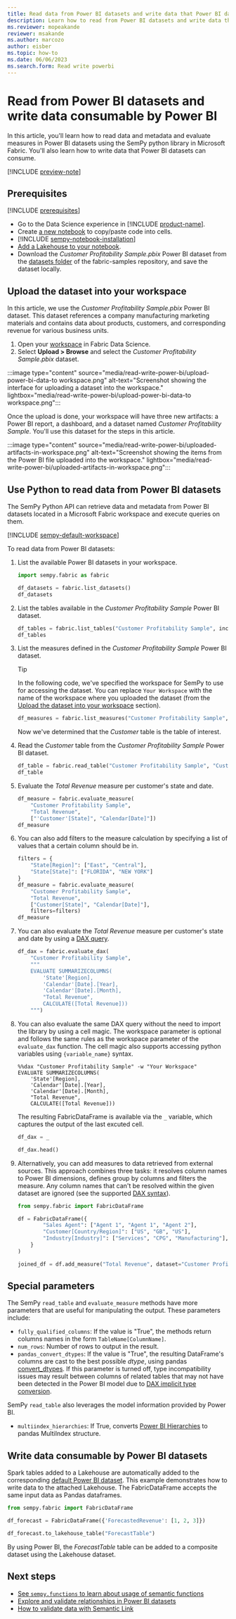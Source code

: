 ```yaml
---
title: Read data from Power BI datasets and write data that Power BI datasets can consume
description: Learn how to read from Power BI datasets and write data that can be used in Power BI datasets.
ms.reviewer: mopeakande
reviewer: msakande
ms.author: marcozo
author: eisber
ms.topic: how-to
ms.date: 06/06/2023
ms.search.form: Read write powerbi
---
```


# Read from Power BI datasets and write data consumable by Power BI

In this article, you'll learn how to read data and metadata and evaluate measures in Power BI datasets using the SemPy python library in Microsoft Fabric.
You'll also learn how to write data that Power BI datasets can consume.

[!INCLUDE [preview-note](../includes/preview-note.md)]

## Prerequisites

[!INCLUDE [prerequisites](includes/prerequisites.md)]
- Go to the Data Science experience in [!INCLUDE [product-name](../includes/product-name.md)].
- Create [a new notebook](../data-engineering/how-to-use-notebook.md#create-notebooks) to copy/paste code into cells.
- [!INCLUDE [sempy-notebook-installation](includes/sempy-notebook-installation.md)]
- [Add a Lakehouse to your notebook](../data-engineering/how-to-use-notebook.md#connect-lakehouses-and-notebooks).
- Download the _Customer Profitability Sample.pbix_ Power BI dataset from the [datasets folder](https://github.com/microsoft/fabric-samples/tree/main/docs-samples/data-science/datasets) of the fabric-samples repository, and save the dataset locally.

## Upload the dataset into your workspace

In this article, we use the _Customer Profitability Sample.pbix_ Power BI dataset. This dataset references a company manufacturing marketing materials and contains data about products, customers, and corresponding revenue for various business units.

1. Open your [workspace](/fabric/get-started/workspaces) in Fabric Data Science.
1. Select **Upload > Browse** and select the _Customer Profitability Sample.pbix_ dataset.

:::image type="content" source="media/read-write-power-bi/upload-power-bi-data-to workspace.png" alt-text="Screenshot showing the interface for uploading a dataset into the workspace." lightbox="media/read-write-power-bi/upload-power-bi-data-to workspace.png":::

Once the upload is done, your workspace will have three new artifacts: a Power BI report, a dashboard, and a dataset named _Customer Profitability Sample_. You'll use this dataset for the steps in this article.

:::image type="content" source="media/read-write-power-bi/uploaded-artifacts-in-workspace.png" alt-text="Screenshot showing the items from the Power BI file uploaded into the workspace." lightbox="media/read-write-power-bi/uploaded-artifacts-in-workspace.png":::

## Use Python to read data from Power BI datasets

The SemPy Python API can retrieve data and metadata from Power BI datasets located in a Microsoft Fabric workspace and execute queries on them.

[!INCLUDE [sempy-default-workspace](includes/sempy-default-workspace.md)]

To read data from Power BI datasets:

1. List the available Power BI datasets in your workspace.

    ```python
    import sempy.fabric as fabric
    
    df_datasets = fabric.list_datasets()
    df_datasets
    ```

1. List the tables available in the _Customer Profitability Sample_ Power BI dataset.

    ```python
    df_tables = fabric.list_tables("Customer Profitability Sample", include_columns=True)
    df_tables
    ```

1. List the measures defined in the _Customer Profitability Sample_ Power BI dataset.
   > [!TIP]
   > In the following code, we've specified the workspace for SemPy to use for accessing the dataset. You can replace `Your Workspace` with the name of the workspace where you uploaded the dataset (from the [Upload the dataset into your workspace](#upload-the-dataset-into-your-workspace) section).

    ```python
    df_measures = fabric.list_measures("Customer Profitability Sample", workspace="Your Workspace")
    ```

    Now we've determined that the _Customer_ table is the table of interest.

1. Read the _Customer_ table from the _Customer Profitability Sample_ Power BI dataset.

    ```python
    df_table = fabric.read_table("Customer Profitability Sample", "Customer")
    df_table
    ```

1. Evaluate the _Total Revenue_ measure per customer's state and date.

    ```python
    df_measure = fabric.evaluate_measure(
        "Customer Profitability Sample",
        "Total Revenue",
        ["'Customer'[State]", "Calendar[Date]"])
    df_measure
    ```

1. You can also add filters to the measure calculation by specifying a list of values that a certain column should be in.

    ```python
    filters = {
        "State[Region]": ["East", "Central"],
        "State[State]": ["FLORIDA", "NEW YORK"]
    }
    df_measure = fabric.evaluate_measure(
        "Customer Profitability Sample",
        "Total Revenue",
        ["Customer[State]", "Calendar[Date]"],
        filters=filters)
    df_measure
    ```

1. You can also evaluate the _Total Revenue_ measure per customer's state and date by using a [DAX query](/dax/dax-queries).

    ```python
    df_dax = fabric.evaluate_dax(
        "Customer Profitability Sample",
        """
        EVALUATE SUMMARIZECOLUMNS(
            'State'[Region],
            'Calendar'[Date].[Year],
            'Calendar'[Date].[Month],
            "Total Revenue",
            CALCULATE([Total Revenue]))
        """)
    ```

1. You can also evaluate the same DAX query without the need to import the library by using a cell magic.
   The workspace parameter is optional and follows the same rules as the workspace parameter of the `evaluate_dax` function.
   The cell magic also supports accessing python variables using `{variable_name}` syntax.

    ```dax
    %%dax "Customer Profitability Sample" -w "Your Workspace"
    EVALUATE SUMMARIZECOLUMNS(
        'State'[Region],
        'Calendar'[Date].[Year],
        'Calendar'[Date].[Month],
        "Total Revenue",
        CALCULATE([Total Revenue]))
    ```

    The resulting FabricDataFrame is available via the `_` variable, which captures the output of the last excuted cell.

    ```python
    df_dax = _

    df_dax.head()
    ``````

2. Alternatively, you can add measures to data retrieved from external sources. This approach combines three tasks: it resolves column names to Power BI dimensions, defines group by columns and filters the measure. Any column names that can't be resolved within the given dataset are ignored (see the supported [DAX syntax](/dax/dax-syntax-reference)).

    ```python
    from sempy.fabric import FabricDataFrame
    
    df = FabricDataFrame({
            "Sales Agent": ["Agent 1", "Agent 1", "Agent 2"],
            "Customer[Country/Region]": ["US", "GB", "US"],
            "Industry[Industry]": ["Services", "CPG", "Manufacturing"],
        }
    )
    
    joined_df = df.add_measure("Total Revenue", dataset="Customer Profitability Sample")
    ```

## Special parameters

The SemPy `read_table` and `evaluate_measure` methods have more parameters that are useful for manipulating the output. These parameters include:

- `fully_qualified_columns`: If the value is "True", the methods return columns names in the form `TableName[ColumnName]`.
- `num_rows`: Number of rows to output in the result.
- `pandas_convert_dtypes`: If the value is "True", the resulting DataFrame's columns are cast to the best possible _dtype_, using pandas
[convert_dtypes](https://pandas.pydata.org/pandas-docs/stable/reference/api/pandas.DataFrame.convert_dtypes.html).
If this parameter is turned off, type incompatibility issues may result between columns of related tables that may not have been detected in the Power BI model due to
[DAX implicit type conversion](/power-bi/connect-data/desktop-data-types#implicit-and-explicit-data-type-conversion).

SemPy `read_table` also leverages the model information provided by Power BI.

 - `multiindex_hierarchies`: If True, converts [Power BI Hierarchies](/power-bi/create-reports/service-metrics-get-started-hierarchies) to pandas MultiIndex structure.


## Write data consumable by Power BI datasets

Spark tables added to a Lakehouse are automatically added to the corresponding [default Power BI dataset](/fabric/data-warehouse/datasets).
This example demonstrates how to write data to the attached Lakehouse. The FabricDataFrame accepts the same input data as Pandas dataframes.

```python
from sempy.fabric import FabricDataFrame

df_forecast = FabricDataFrame({'ForecastedRevenue': [1, 2, 3]})

df_forecast.to_lakehouse_table("ForecastTable")
```

By using Power BI, the *ForecastTable* table can be added to a composite dataset using the Lakehouse dataset.


## Next steps

- [See `sempy.functions` to learn about usage of semantic functions](/python/api/semantic-link-sempy/sempy.functions)
- [Explore and validate relationships in Power BI datasets](semantic-link-validate-relationship.md)
- [How to validate data with Semantic Link](semantic-link-validate-data.md)
